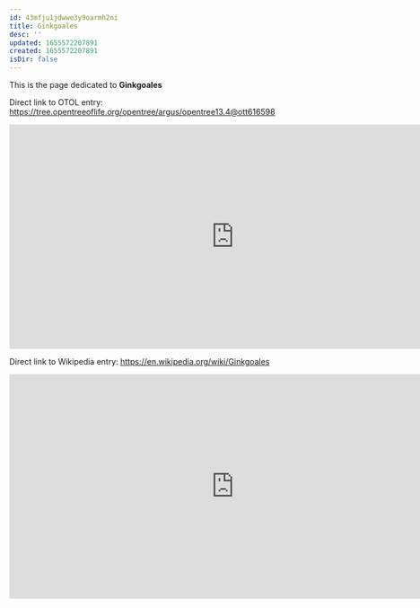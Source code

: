 ```yaml
---
id: 43mfju1jdwwe3y9oarmh2ni
title: Ginkgoales
desc: ''
updated: 1655572207891
created: 1655572207891
isDir: false
---
```

This is the page dedicated to **Ginkgoales**


Direct link to OTOL entry: https://tree.opentreeoflife.org/opentree/argus/opentree13.4@ott616598



<html>
    <body>
    <iframe src="https://tree.opentreeoflife.org/opentree/argus/opentree13.4@ott616598"
    width="800" height="400" frameborder="0" allowfullscreen> </iframe>
    </body>
</html>
    


Direct link to Wikipedia entry: https://en.wikipedia.org/wiki/Ginkgoales



<html>
    <body>
    <iframe src="https://en.wikipedia.org/wiki/Ginkgoales"
    width="800" height="400" frameborder="0" allowfullscreen> </iframe>
    </body>
</html>
    
